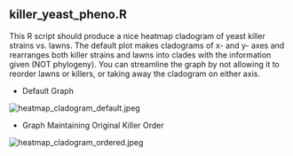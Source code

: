 killer_yeast_pheno.R
------------------
This R script should produce a nice heatmap cladogram of yeast killer strains vs. lawns. The default plot makes cladograms of x- and y- axes and rearranges both killer strains and lawns into clades with the information given (NOT phylogeny). You can streamline the graph by not allowing it to reorder lawns or killers, or taking away the cladogram on either axis.  


* Default Graph

![heatmap_cladogram_default.jpeg](https://raw.githubusercontent.com/amcrabtree/heatmap_cladogram/master/images/heatmap_cladogram_default.jpeg)

* Graph Maintaining Original Killer Order

![heatmap_cladogram_ordered.jpeg](https://raw.githubusercontent.com/amcrabtree/heatmap_cladogram/master/images/heatmap_cladogram_ordered.jpeg)
